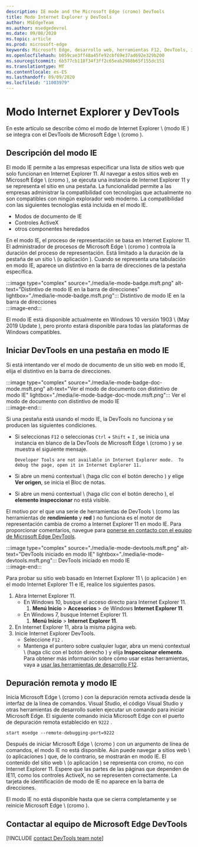 ```yaml
---
description: IE mode and the Microsoft Edge (cromo) DevTools
title: Modo Internet Explorer y DevTools
author: MSEdgeTeam
ms.author: msedgedevrel
ms.date: 09/08/2020
ms.topic: article
ms.prod: microsoft-edge
keywords: Microsoft Edge, desarrollo web, herramientas F12, DevTools, ie11, Internet Explorer 11, modo IE
ms.openlocfilehash: b059cae3ff48a45fe92cbf69e37ad692e329b200
ms.sourcegitcommit: 6b577cb118f34f3ff2c65eab2908b65f155dc151
ms.translationtype: MT
ms.contentlocale: es-ES
ms.lasthandoff: 09/09/2020
ms.locfileid: "11003979"
---
```

# Modo Internet Explorer y DevTools  

En este artículo se describe cómo el modo de Internet Explorer \ (modo IE \) se integra con el DevTools de Microsoft Edge \ (cromo \).  

## Descripción del modo IE  

El modo IE permite a las empresas especificar una lista de sitios web que solo funcionan en Internet Explorer 11.  Al navegar a estos sitios web en Microsoft Edge \ (cromo \), se ejecuta una instancia de Internet Explorer 11 y se representa el sitio en una pestaña.  La funcionalidad permite a las empresas administrar la compatibilidad con tecnologías que actualmente no son compatibles con ningún explorador web moderno.  La compatibilidad con las siguientes tecnologías está incluida en el modo IE.  

*   Modos de documento de IE  
*   Controles ActiveX  
*   otros componentes heredados  

En el modo IE, el proceso de representación se basa en Internet Explorer 11.  El administrador de procesos de Microsoft Edge \ (cromo \) controla la duración del proceso de representación.  Está limitado a la duración de la pestaña de un sitio \ (o aplicación \).  Cuando se representa una tabulación en modo IE, aparece un distintivo en la barra de direcciones de la pestaña específica.  

:::image type="complex" source="./media/ie-mode-badge.msft.png" alt-text="Distintivo de modo IE en la barra de direcciones" lightbox="./media/ie-mode-badge.msft.png":::
   Distintivo de modo IE en la barra de direcciones  
:::image-end:::  

El modo IE está disponible actualmente en Windows 10 versión 1903 \ (May 2019 Update \), pero pronto estará disponible para todas las plataformas de Windows compatibles.  

## Iniciar DevTools en una pestaña en modo IE  

Si está intentando ver el modo de documento de un sitio web en modo IE, elija el distintivo en la barra de direcciones.  

:::image type="complex" source="./media/ie-mode-badge-doc-mode.msft.png" alt-text="Ver el modo de documento con distintivo de modo IE" lightbox="./media/ie-mode-badge-doc-mode.msft.png":::
   Ver el modo de documento con distintivo de modo IE  
:::image-end:::  

Si una pestaña está usando el modo IE, la DevTools no funciona y se producen las siguientes condiciones.

*   Si seleccionas `F12` o seleccionas `Ctrl` + `Shift` + `I` , se inicia una instancia en blanco de la DevTools de Microsoft Edge \ (cromo \) y se muestra el siguiente mensaje.  
    
    ```text
    Developer Tools are not available in Internet Explorer mode.  To debug the page, open it in Internet Explorer 11.
    ```  
    
*   Si abre un menú contextual \ (haga clic con el botón derecho \) y elige **Ver origen**, se inicia el Bloc de notas.  
*   Si abre un menú contextual \ (haga clic con el botón derecho \), el **elemento inspeccionar** no está visible.  

El motivo por el que una serie de herramientas de DevTools \ (como las herramientas de **rendimiento** y **red** \) no funciona es el motor de representación cambia de cromo a Internet Explorer 11 en modo IE.  Para proporcionar comentarios, navegue para [ponerse en contacto con el equipo de Microsoft Edge DevTools](#getting-in-touch-with-the-microsoft-edge-devtools-team).  

:::image type="complex" source="./media/ie-mode-devtools.msft.png" alt-text="DevTools iniciado en modo IE" lightbox="./media/ie-mode-devtools.msft.png":::
   DevTools iniciado en modo IE  
:::image-end:::  

Para probar su sitio web basado en Internet Explorer 11 \ (o aplicación \) en el modo Internet Explorer 11 e IE, realice los siguientes pasos.  

1.  Abra Internet Explorer 11.  
    *   En Windows 10, busque el acceso directo para Internet Explorer 11.
        1.  **Menú Inicio**  >  **Accesorios**  >  de Windows **Internet Explorer 11**.  
    *   En Windows 7, busque Internet Explorer 11.
        1.  **Menú Inicio**  >  **Internet Explorer 11**.  
1.  En Internet Explorer 11, abra la misma página web.  
1.  Inicie Internet Explorer DevTools.  
    *   Seleccione `F12` .  
    *   Mantenga el puntero sobre cualquier lugar, abra un menú contextual \ (haga clic con el botón derecho \) y elija **Inspeccionar elemento**.  Para obtener más información sobre cómo usar estas herramientas, vaya a [usar las herramientas de desarrollo F12][PreviousVersionsWindowsInternetExplorerDeveloperSamplesbg182326].  

## Depuración remota y modo IE  

Inicia Microsoft Edge \ (cromo \) con la depuración remota activada desde la interfaz de la línea de comandos.  Visual Studio, el código Visual Studio y otras herramientas de desarrollo suelen ejecutar un comando para iniciar Microsoft Edge.  El siguiente comando inicia Microsoft Edge con el puerto de depuración remota establecido en `9222` .  

```shell
start msedge --remote-debugging-port=9222
```  

Después de iniciar Microsoft Edge \ (cromo \) con un argumento de línea de comandos, el modo IE no está disponible.  Aún puede navegar a sitios web \ (o aplicaciones \) que, de lo contrario, se mostrarán en modo IE. El contenido del sitio web \ (o aplicación \) se representa con cromo, no con Internet Explorer 11.  Espere que las partes de las páginas que dependen de IE11, como los controles ActiveX, no se representen correctamente.  La tarjeta de identificación de modo de IE no aparece en la barra de direcciones.  

El modo IE no está disponible hasta que se cierra completamente y se reinicie Microsoft Edge \ (cromo \).  

## Contactar al equipo de Microsoft Edge DevTools  

[!INCLUDE [contact DevTools team note](./includes/contact-devtools-team-note.md)]  

<!-- links -->  

[PreviousVersionsWindowsInternetExplorerDeveloperSamplesbg182326]: /previous-versions/windows/internet-explorer/ie-developer/samples/bg182326(v%3dvs.85) "Usar las herramientas de desarrollo F12 | Microsoft docs"  